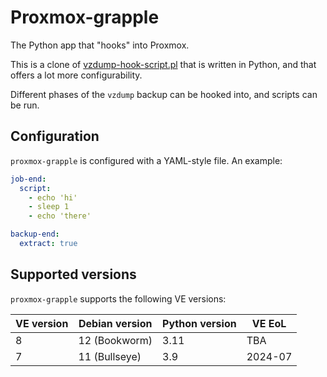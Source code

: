 # Proxmox-grapple

The Python app that "hooks" into Proxmox.

This is a clone of [vzdump-hook-script.pl](https://github.com/proxmox/pve-manager/blob/master/vzdump-hook-script.pl) that is
written in Python, and that offers a lot more configurability.

Different phases of the `vzdump` backup can be hooked into, and scripts can be run.

## Configuration

`proxmox-grapple` is configured with a YAML-style file.  An example:

```yaml
job-end:
  script:
    - echo 'hi'
    - sleep 1
    - echo 'there'

backup-end:
  extract: true
```

## Supported versions

`proxmox-grapple` supports the following VE versions:

| VE version | Debian version | Python version | VE EoL  |
|------------|----------------|----------------|---------|
| 8          | 12 (Bookworm)  | 3.11           | TBA     |
| 7          | 11 (Bullseye)  | 3.9            | 2024-07 |
